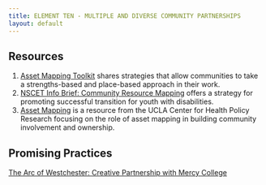```yaml
---
title: ELEMENT TEN - MULTIPLE AND DIVERSE COMMUNITY PARTNERSHIPS
layout: default
---
```


## Resources

<ol>
<li><a href="https://www.communityscience.com/knowledge4equity/AssetMappingToolkit.pdf">Asset Mapping Toolkit</a> shares strategies that allow communities to take a strengths-based and place-based approach in their work.</li>
<!--<li>Community Asset Mapping Overview presents the types of information that can be collected in community asset mapping.</li>-->
<li><a href="http://www.ncset.org/publications/info/NCSETInfoBrief_2.1.pdf">NSCET Info Brief: Community Resource Mapping</a> offers a strategy for promoting successful transition for youth with disabilities.</li>
<li><a href="http://healthpolicy.ucla.edu/programs/health-data/trainings/Documents/tw_cba20.pdf">Asset Mapping</a> is a resource from the UCLA Center for Health Policy Research focusing on the role of asset mapping in building community involvement and ownership.</li>
</ol>

## Promising Practices

<p><a href="ten_pp_mercy.html">The Arc of Westchester: Creative Partnership with Mercy College</a></p>
